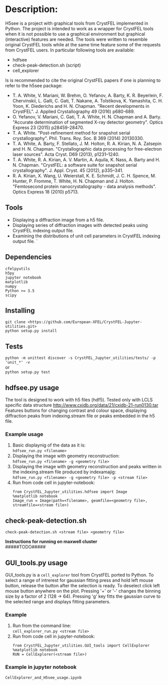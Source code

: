 # Description:
H5see is a project with graphical tools from CrystFEL implemented in Python.
The project is intended to work as a wrapper for CrystFEL tools when it is not
possible to use a graphical environment but graphical (interactive) features
are needed. The tools were written to resemble original CrystFEL tools while
at the same time feature some of the requests from CrystFEL users.
In particular following tools are available:

* hdfsee
* check-peak-detection.sh (script)
* cell_explorer

Is is recommended to cite the original CrystFEL papers if one is planning to refer to the h5see package:

* T. A. White, V. Mariani, W. Brehm, O. Yefanov, A. Barty, K. R. Beyerlein, F. Chervinskii, L. Galli, C. Gati, T. Nakane, A. Tolstikova, K. Yamashita, C. H. Yoon, K. Diederichs and H. N. Chapman. "Recent developments in CrystFEL". J. Applied Crystallography 49 (2016) p680-689.
* O. Yefanov, V. Mariani, C. Gati, T. A. White, H. N. Chapman and A. Barty. "Accurate determination of segmented X-ray detector geometry". Optics Express 23 (2015) p28459-28470.
* T. A. White. "Post-refinement method for snapshot serial crystallography". Phil. Trans. Roy. Soc. B 369 (2014) 20130330.
* T. A. White, A. Barty, F. Stellato, J. M. Holton, R. A. Kirian, N. A. Zatsepin and H. N. Chapman. "Crystallographic data processing for free-electron laser sources". Acta Cryst. D69 (2013), p1231–1240.
* T. A. White, R. A. Kirian, A. V. Martin, A. Aquila, K. Nass, A. Barty and H. N. Chapman. "CrystFEL: a software suite for snapshot serial crystallography". J. Appl. Cryst. 45 (2012), p335–341.
* R. A. Kirian, X. Wang, U. Weierstall, K. E. Schmidt, J. C. H. Spence, M. Hunter, P. Fromme, T. White, H. N. Chapman and J. Holton. "Femtosecond protein nanocrystallography - data analysis methods". Optics Express 18 (2010) p5713.

## Tools
* Displaying a diffraction image from a h5 file.
* Displaying series of diffraction images with detected peaks using CrystFEL indexing output file.
* Examining the distributions of unit cell parameters in CrystFEL indexing output file.
`
## Dependencies
`cfelpyutils`  
`h5py`  
`jupyter notebook`  
`matplotlib`  
`numpy`  
`Python >= 3.5`  
`scipy`
## Installing
`git clone <https://github.com/European-XFEL/CrystFEL-Jupyter-utilities.git>`  
`python setup.py install`

## Tests
`python -m unittest discover -s CrystFEL_Jupyter_utilities/tests/ -p 'unit_*' -v`  
or  
`python setup.py test`

## hdfsee.py usage
The tool is designed to work with h5 files (hdf5). Tested only with LCLS specific data structure <http://www.cxidb.org/data/21/cxidb-21-run0130.tar>
Features buttons for changing contrast and colour space, displaying diffraction peaks from indexing.stream file or peaks embedded in the h5 file.

### Example usage
1. Basic displaynig of the data as it is:  
   `hdfsee_run.py <filename>`
2. Displaying the image with geometry reconstruction:  
    `hdfsee_run.py <filename> -g <geometry file>`  
3. Displaying the image with geometry reconstruction and peaks written in the indexing.stream file produced by indexamajig:  
    `hdfsee_run.py <filename> -g <geometry file> -p <stream file>`
4. Run from code cell in jupyter-notebook:  
   ```
   from CrystFEL_Jupyter_utilities.hdfsee import Image
   %matplotlib notebook
   Image_run = Image(path=<filename>, geomfile=<geometry file>, streamfile=<stream file>)
   ```
## check-peak-detection.sh
`check-peak-detection.sh <stream file> <geometry file>`

**Instructions for running on maxwell cluster**  
#####TODO#####

## GUI_tools.py usage
GUI_tools.py is a `cell_explorer` tool from CrystFEL ported to Python.
To select a range of intrerest for gaussian fitting press and hold left mouse button,
release the button after the selection is ready. To deselect click left mouse button
anywhere on the plot. Pressing '+' or '-' changes the binning size by a factor
of 2 (128 -> 64). Pressing 'g' key fitts the gaussian curve to the selected range
and displays fitting parameters.

### Example
1. Run from the command line:  
   `cell_explorer_run.py <stream file>`
2. Run from code cell in jupyter-notebook:  
   ```
   from CrystFEL_Jupyter_utilities.GUI_tools import CellExplorer
   %matplotlib notebook
   RUN = CellExplorer(<stream file>)
   ```
### Example in jupyter notebook
`CellExplorer_and_H5see_usage.ipynb`
